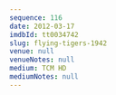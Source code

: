 ```yaml
---
sequence: 116
date: 2012-03-17
imdbId: tt0034742
slug: flying-tigers-1942
venue: null
venueNotes: null
medium: TCM HD
mediumNotes: null
---
```

